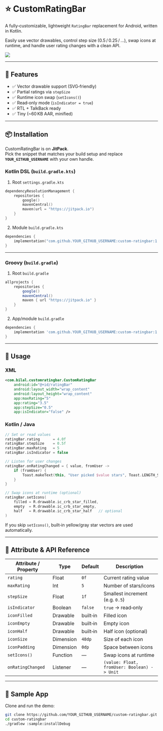 # ⭐ CustomRatingBar

A fully‑customizable, lightweight `RatingBar` replacement for Android, written in Kotlin.

Easily use vector drawables, control step size (0.5 / 0.25 / …), swap icons at runtime, and handle user rating changes with a clean API.

[![](https://jitpack.io/v/bilalnasir9/CustomRatingBar.svg)](https://jitpack.io/#bilalnasir9/CustomRatingBar)

---

## 🚀 Features

- ✅ Vector drawable support (SVG‑friendly)
- ✅ Partial ratings via `stepSize`
- ✅ Runtime icon swap (`setIcons()`)
- ✅ Read‑only mode (`isIndicator = true`)
- ✅ RTL + TalkBack ready
- ✅ Tiny (~60 KB AAR, minified)

---

## 📦 Installation

CustomRatingBar is on **JitPack**.  
Pick the snippet that matches your build setup and replace **`YOUR_GITHUB_USERNAME`** with your own handle.

### Kotlin DSL (`build.gradle.kts`)

1. Root `settings.gradle.kts`

~~~kotlin
dependencyResolutionManagement {
    repositories {
        google()
        mavenCentral()
        maven(url = "https://jitpack.io")
    }
}
~~~

2. Module `build.gradle.kts`

~~~kotlin
dependencies {
    implementation("com.github.YOUR_GITHUB_USERNAME:custom-ratingbar:1.0.0")
}
~~~

---

### Groovy (`build.gradle`)

1. Root `build.gradle`

~~~groovy
allprojects {
    repositories {
        google()
        mavenCentral()
        maven { url "https://jitpack.io" }
    }
}
~~~

2. App/module `build.gradle`

~~~groovy
dependencies {
    implementation 'com.github.YOUR_GITHUB_USERNAME:custom-ratingbar:1.0.0'
}
~~~

---

## 🧩 Usage

### XML

~~~xml
<com.bilal.customratingbar.CustomRatingBar
    android:id="@+id/ratingBar"
    android:layout_width="wrap_content"
    android:layout_height="wrap_content"
    app:maxRating="5"
    app:rating="3.5"
    app:stepSize="0.5"
    app:isIndicator="false" />
~~~

### Kotlin / Java

~~~kotlin
// Set or read values
ratingBar.rating      = 4.0f
ratingBar.stepSize    = 0.5f
ratingBar.maxRating   = 5
ratingBar.isIndicator = false

// Listen for user changes
ratingBar.onRatingChanged = { value, fromUser ->
    if (fromUser) {
        Toast.makeText(this, "User picked $value stars", Toast.LENGTH_SHORT).show()
    }
}

// Swap icons at runtime (optional)
ratingBar.setIcons(
    filled = R.drawable.ic_crb_star_filled,
    empty  = R.drawable.ic_crb_star_empty,
    half   = R.drawable.ic_crb_star_half   // optional
)
~~~

If you skip `setIcons()`, built‑in yellow/gray star vectors are used automatically.

---

## 📘 Attribute & API Reference

| Attribute / Property | Type      | Default | Description                                 |
|----------------------|-----------|---------|---------------------------------------------|
| `rating`             | Float     | `0f`    | Current rating value                        |
| `maxRating`          | Int       | `5`     | Number of stars/icons                       |
| `stepSize`           | Float     | `1f`    | Smallest increment (e.g. `0.5`)             |
| `isIndicator`        | Boolean   | `false` | `true` → read‑only                          |
| `iconFilled`         | Drawable  | built‑in| Filled icon                                 |
| `iconEmpty`          | Drawable  | built‑in| Empty icon                                  |
| `iconHalf`           | Drawable  | built‑in| Half icon (optional)                        |
| `iconSize`           | Dimension | `48dp`  | Size of each icon                           |
| `iconPadding`        | Dimension | `0dp`   | Space between icons                         |
| `setIcons()`         | Function  | —       | Swap icons at runtime                       |
| `onRatingChanged`    | Listener  | —       | `(value: Float, fromUser: Boolean) -> Unit` |

---

## 🧪 Sample App

Clone and run the demo:

```bash
git clone https://github.com/YOUR_GITHUB_USERNAME/custom-ratingbar.git
cd custom-ratingbar
./gradlew :sample:installDebug
